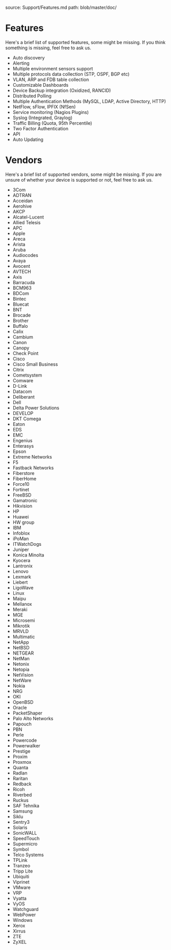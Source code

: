 source: Support/Features.md
path: blob/master/doc/

# Features

Here's a brief list of supported features, some might be missing.
If you think something is missing, feel free to ask us.

* Auto discovery
* Alerting
* Multiple environment sensors support
* Multiple protocols data collection (STP, OSPF, BGP etc)
* VLAN, ARP and FDB table collection
* Customizable Dashboards
* Device Backup integration (Oxidized, RANCID)
* Distributed Polling
* Multiple Authentication Methods (MySQL, LDAP, Active Directory, HTTP)
* NetFlow, sFlow, IPFIX (NfSen)
* Service monitoring (Nagios Plugins)
* Syslog (Integrated, Graylog)
* Traffic Billing (Quota, 95th Percentile)
* Two Factor Authentication
* API
* Auto Updating

# Vendors

Here's a brief list of supported vendors, some might be missing.
If you are unsure of whether your device is supported or not, feel free to ask us.

* 3Com
* ADTRAN
* Acceidan
* Aerohive
* AKCP
* Alcatel-Lucent
* Allied Telesis
* APC
* Apple
* Areca
* Arista
* Aruba
* Audiocodes
* Avaya
* Avocent
* AVTECH
* Axis
* Barracuda
* BCM963
* BDCom
* Bintec
* Bluecat
* BNT
* Brocade
* Brother
* Buffalo
* Calix
* Cambium
* Canon
* Canopy
* Check Point
* Cisco
* Cisco Small Business
* Citrix
* Cometsystem
* Comware
* D-Link
* Datacom
* Deliberant
* Dell
* Delta Power Solutions
* DEVELOP
* DKT Comega
* Eaton
* EDS
* EMC
* Engenius
* Enterasys
* Epson
* Extreme Networks
* F5
* Fastback Networks
* Fiberstore
* FiberHome
* Force10
* Fortinet
* FreeBSD
* Gamatronic
* Hikvision
* HP
* Huawei
* HW group
* IBM
* Infoblox
* iPoMan
* ITWatchDogs
* Juniper
* Konica Minolta
* Kyocera
* Lantronix
* Lenovo
* Lexmark
* Liebert
* LigoWave
* Linux
* Maipu
* Mellanox
* Meraki
* MGE
* Microsemi
* Mikrotik
* MRVLD
* Multimatic
* NetApp
* NetBSD
* NETGEAR
* NetMan
* Netonix
* Netopia
* NetVision
* NetWare
* Nokia
* NRG
* OKI
* OpenBSD
* Oracle
* PacketShaper
* Palo Alto Networks
* Papouch
* PBN
* Perle
* Powercode
* Powerwalker
* Prestige
* Proxim
* Proxmox
* Quanta
* Radlan
* Raritan
* Redback
* Ricoh
* Riverbed
* Ruckus
* SAF Tehnika
* Samsung
* Siklu
* Sentry3
* Solaris
* SonicWALL
* SpeedTouch
* Supermicro
* Symbol
* Telco Systems
* TPLink
* Tranzeo
* Tripp Lite
* Ubiquiti
* Viprinet
* VMware
* VRP
* Vyatta
* VyOS
* Watchguard
* WebPower
* Windows
* Xerox
* Xirrus
* ZTE
* ZyXEL
